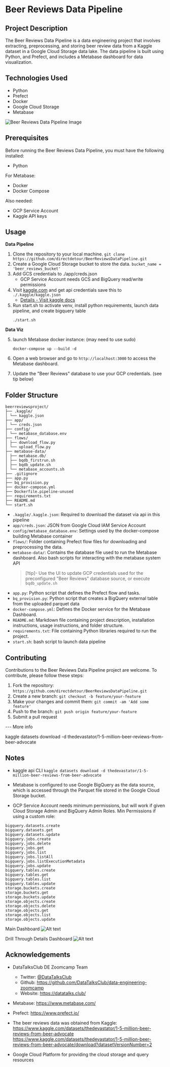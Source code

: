 # Beer Reviews Data Pipeline

## Project Description

The Beer Reviews Data Pipeline is a data engineering project that involves extracting, preprocessing, and storing beer review data from a Kaggle dataset in a Google Cloud Storage data lake. The data pipeline is built using Python, and Prefect, and includes a Metabase dashboard for data visualization.

## Technologies Used

- Python
- Prefect
- Docker
- Google Cloud Storage
- Metabase

![Beer Reviews Data Pipeline Image](BeerReviewsDataPipeline-2023-04-07-1326.png)

## Prerequisites

Before running the Beer Reviews Data Pipeline, you must have the following installed:
- Python

For Metabase:
- Docker
- Docker Compose

Also needed:
- GCP Service Account 
- Kaggle API keys


## Usage

**Data Pipeline**
1. Clone the repository to your local machine. `git clone https://github.com/directdetour/BeerReviewsDataPipeline.git`
2. Create a Google Cloud Storage bucket to store the data. `bucket_name = 'beer_reviews_bucket'`
3. Add GCS credentials to ./app/creds.json
    - GCP Service Account needs GCS and BigQuery read/write permissions
4. Visit [kaggle.com](https://www.kaggle.com) and get api credentials save this to `./.kaggle/kaggle.json`
    - [Details - Visit kaggle docs](https://github.com/Kaggle/kaggle-api#api-credentials)
5. Run start.sh to activate venv, install python requirements, launch data pipeline, and create bigquery table
    ```
    ./start.sh
    ```

**Data Viz**

5. launch Metabase docker instance: (may need to use sudo)
    ```
    docker-compose up --build -d
    ```

6. Open a web browser and go to `http://localhost:3000` to access the Metabase dashboard.
7. Update the "Beer Reviews" database to use your GCP credentials. (see tip below)

## Folder Structure

```
beerreviewsproject/
├── .kaggle/
│ └── kaggle.json
├── app/
│ └── creds.json
├── config/
│ └── metabase_database.env
├── flows/
│ ├── download_flow.py
│ └── upload_flow.py
├── metabase-data/
│ ├── metabase.db/
│ ├── bqdb_firstrun.sh
│ ├── bqdb_update.sh
│ └── metabase_accounts.sh
├── .gitignore
├── app.py
├── bq_provision.py
├── docker-compose.yml
├── Dockerfile.pipeline-unused
├── requirements.txt
├── README.md
└── start.sh
```

- `.kaggle/.kaggle.json`: Required to download the dataset via api in this pipeline
- `app/creds.json`: JSON from Google Cloud IAM Service Account
- `config/metabase_database.env`: Settings used by the docker-compose building Metabase container
- `flows/`: Folder containing Prefect flow files for downloading and preprocessing the data.
- `metabase-data/`: Contains the database file used to run the Metabase dashboard. Also bash scripts for interacting with the metabase system API
   > [!tip]- Use the UI to update GCP credentials used for the preconfigured "Beer Reviews" database source, or execute `bqdb_update.sh` 
- `app.py`: Python script that defines the Prefect flow and tasks.
- `bq_provision.py`: Python script that creates a BigQuery external table from the uploaded parquet data
- `docker-compose.yml`: Defines the Docker service for the Metabase Dashboard.
- `README.md`: Markdown file containing project description, installation instructions, usage instructions, and folder structure.
- `requirements.txt`: File containing Python libraries required to run the project.
- `start.sh`: bash script to launch data pipeline

## Contributing

Contributions to the Beer Reviews Data Pipeline project are welcome. To contribute, please follow these steps:

1. Fork the repository: `https://github.com/directdetour/BeerReviewsDataPipeline.git`
2. Create a new branch: `git checkout -b feature/your-feature`
3. Make your changes and commit them: `git commit -am 'Add some feature'`
4. Push to the branch: `git push origin feature/your-feature`
5. Submit a pull request



--- More info

kaggle datasets download -d thedevastator/1-5-million-beer-reviews-from-beer-advocate





## Notes

- kaggle api CLI
    ```kaggle datasets download -d thedevastator/1-5-million-beer-reviews-from-beer-advocate```
- Metabase is configured to use Google BigQuery as the data source, which is accessed through the Parquet file stored in the Google Cloud Storage bucket.

- GCP Service Account needs minimum permissions, but will work if given Cloud Storage Admin and BigQuery Admin Roles. Min Permissions if using a custom role:
```
bigquery.datasets.create
bigquery.datasets.get
bigquery.datasets.update
bigquery.jobs.create
bigquery.jobs.delete
bigquery.jobs.get
bigquery.jobs.list
bigquery.jobs.listAll
bigquery.jobs.listExecutionMetadata
bigquery.jobs.update
bigquery.tables.create
bigquery.tables.get
bigquery.tables.list
bigquery.tables.update
storage.buckets.create
storage.buckets.get
storage.buckets.update
storage.objects.create
storage.objects.delete
storage.objects.get
storage.objects.list
storage.objects.update
```

Main Dashboard
![Alt text](BeerReviewsDashboardMain.jpg)

Drill Through Details Dashboard
![Alt text](BeerReviewsDashboardClickThru.jpg)

## Acknowledgements
- DataTalksClub DE Zoomcamp Team  
    - Twitter: [@DataTalksClub](https://twitter.com/DataTalksClub)
    - Github: https://github.com/DataTalksClub/data-engineering-zoomcamp
    - Website: https://datatalks.club/

- Metabase: https://www.metabase.com/
- Prefect: https://www.prefect.io/
- The beer reviews data was obtained from Kaggle: https://www.kaggle.com/datasets/thedevastator/1-5-million-beer-reviews-from-beer-advocate
    https://www.kaggle.com/datasets/thedevastator/1-5-million-beer-reviews-from-beer-advocate/download?datasetVersionNumber=2

- Google Cloud Platform for providing the cloud storage and query resources